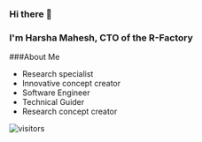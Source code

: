 ### Hi there 👋
### I'm Harsha Mahesh, CTO of the R-Factory

###About Me
* Research specialist
* Innovative concept creator
* Software Engineer
* Technical Guider
* Research concept creator


<!-- <img height="180em" src="https://github-readme-stats.vercel.app/api?username=HarshaMahesh&show_icons=true&hide_border=true&&count_private=true&include_all_commits=true" /> -->
  
![visitors](https://visitor-badge.glitch.me/badge?page_id=HarshaMahesh.id)
<!--
**HarshaMahesh/HarshaMahesh** is a ✨ _special_ ✨ repository because its `README.md` (this file) appears on your GitHub profile.

Here are some ideas to get you started:

- 🔭 I’m currently working on ...
- 🌱 I’m currently learning ...
- 👯 I’m looking to collaborate on ...
- 🤔 I’m looking for help with ...
- 💬 Ask me about ...
- 📫 How to reach me: ...
- 😄 Pronouns: ...
- ⚡ Fun fact: ...
-->
